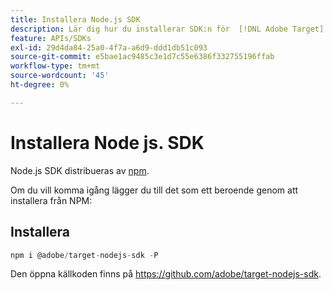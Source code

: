 ```yaml
---
title: Installera Node.js SDK
description: Lär dig hur du installerar SDK:n för  [!DNL Adobe Target] Node.js.
feature: APIs/SDKs
exl-id: 29d4da84-25a0-4f7a-a6d9-ddd1db51c093
source-git-commit: e5bae1ac9485c3e1d7c55e6386f332755196ffab
workflow-type: tm+mt
source-wordcount: '45'
ht-degree: 0%

---
```


# Installera Node js. SDK

Node.js SDK distribueras av [npm](https://www.npmjs.com/package/@adobe/target-nodejs-sdk).

Om du vill komma igång lägger du till det som ett beroende genom att installera från NPM:

## Installera

```js {line-numbers="true"}
npm i @adobe/target-nodejs-sdk -P
```

Den öppna källkoden finns på <https://github.com/adobe/target-nodejs-sdk>.
